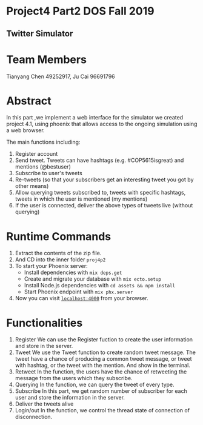 # Project4 Part2 DOS Fall 2019
## Twitter Simulator

# Team Members
Tianyang Chen 49252917, Ju Cai 96691796

# Abstract
In this part ,we implement a web interface for the simulator we created project 4.1, using phoenix that 
allows access to the ongoing simulation using a web browser. 

The main functions including:
1. Register account
2. Send tweet. Tweets can have hashtags (e.g. #COP5615isgreat) and mentions (@bestuser)
3. Subscribe to user's tweets
4. Re-tweets (so that your subscribers get an interesting tweet you got by other means)
5. Allow querying tweets subscribed to, tweets with specific hashtags, tweets in which the user is mentioned (my mentions)
6. If the user is connected, deliver the above types of tweets live (without querying)

# Runtime Commands
1. Extract the contents of the zip file.
2. And CD into the inner folder `proj4p2`
3. To start your Phoenix server:
     * Install dependencies with `mix deps.get`
     * Create and migrate your database with `mix ecto.setup`
     * Install Node.js dependencies with `cd assets && npm install`
     * Start Phoenix endpoint with `mix phx.server`
3. Now you can visit [`localhost:4000`](http://localhost:4000) from your browser.

# Functionalities
1. Register
We can use the Register fuction to create the user information and store in the server.
2. Tweet
We use the Tweet function to create random tweet message. The tweet have a chance of producing a common tweet message, or tweet with hashtag, or the tweet with the mention. And show in the terminal.
3. Retweet
In the function, the users have the chance of retweeting the message from the users which they subscribe.
4. Querying
In the function, we can query the tweet of every type.
5. Subscribe
In this part, we get random number of subscriber for each user and store the information in the server.
6. Deliver the tweets alive 
7. Login/out
In the function, we control the thread state of connection of disconnection.

